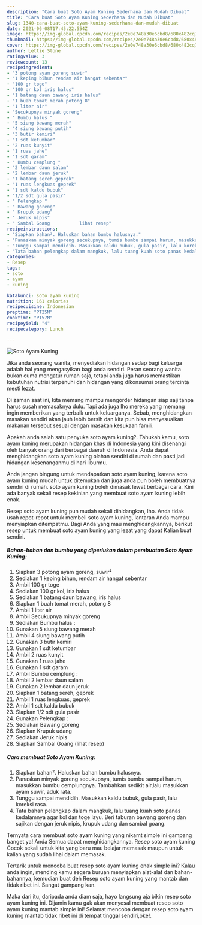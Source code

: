 ```yaml
---
description: "Cara buat Soto Ayam Kuning Sederhana dan Mudah Dibuat"
title: "Cara buat Soto Ayam Kuning Sederhana dan Mudah Dibuat"
slug: 1340-cara-buat-soto-ayam-kuning-sederhana-dan-mudah-dibuat
date: 2021-06-08T17:45:22.554Z
image: https://img-global.cpcdn.com/recipes/2e0e748a30e6cbd8/680x482cq70/soto-ayam-kuning-foto-resep-utama.jpg
thumbnail: https://img-global.cpcdn.com/recipes/2e0e748a30e6cbd8/680x482cq70/soto-ayam-kuning-foto-resep-utama.jpg
cover: https://img-global.cpcdn.com/recipes/2e0e748a30e6cbd8/680x482cq70/soto-ayam-kuning-foto-resep-utama.jpg
author: Lettie Stone
ratingvalue: 3
reviewcount: 13
recipeingredient:
- "3 potong ayam goreng suwir"
- "1 keping bihun rendam air hangat sebentar"
- "100 gr toge"
- "100 gr kol iris halus"
- "1 batang daun bawang iris halus"
- "1 buah tomat merah potong 8"
- "1 liter air"
- "Secukupnya minyak goreng"
- " Bumbu halus "
- "5 siung bawang merah"
- "4 siung bawang putih"
- "3 butir kemiri"
- "1 sdt ketumbar"
- "2 ruas kunyit"
- "1 ruas jahe"
- "1 sdt garam"
- " Bumbu cemplung "
- "2 lembar daun salam"
- "2 lembar daun jeruk"
- "1 batang sereh geprek"
- "1 ruas lengkuas geprek"
- "1 sdt kaldu bubuk"
- "1/2 sdt gula pasir"
- " Pelengkap "
- " Bawang goreng"
- " Krupuk udang"
- " Jeruk nipis"
- " Sambal Goang           lihat resep"
recipeinstructions:
- "Siapkan bahan². Haluskan bahan bumbu halusnya."
- "Panaskan minyak goreng secukupnya, tumis bumbu sampai harum, masukkan bumbu cemplungnya. Tambahkan sedikit air,lalu masukkan ayam suwir, aduk rata."
- "Tunggu sampai mendidih. Masukkan kaldu bubuk, gula pasir, lalu koreksi rasa."
- "Tata bahan pelengkap dalam mangkuk, lalu tuang kuah soto panas kedalamnya agar kol dan toge layu. Beri taburan bawang goreng dan sajikan dengan jeruk nipis, krupuk udang dan sambal goang."
categories:
- Resep
tags:
- soto
- ayam
- kuning

katakunci: soto ayam kuning 
nutrition: 161 calories
recipecuisine: Indonesian
preptime: "PT25M"
cooktime: "PT57M"
recipeyield: "4"
recipecategory: Lunch

---
```



![Soto Ayam Kuning](https://img-global.cpcdn.com/recipes/2e0e748a30e6cbd8/680x482cq70/soto-ayam-kuning-foto-resep-utama.jpg)

Jika anda seorang wanita, menyediakan hidangan sedap bagi keluarga adalah hal yang mengasyikan bagi anda sendiri. Peran seorang  wanita bukan cuma mengatur rumah saja, tetapi anda juga harus memastikan kebutuhan nutrisi terpenuhi dan hidangan yang dikonsumsi orang tercinta mesti lezat.

Di zaman  saat ini, kita memang mampu mengorder hidangan siap saji tanpa harus susah memasaknya dulu. Tapi ada juga lho mereka yang memang ingin memberikan yang terbaik untuk keluarganya. Sebab, menghidangkan masakan sendiri akan jauh lebih bersih dan kita pun bisa menyesuaikan makanan tersebut sesuai dengan masakan kesukaan famili. 



Apakah anda salah satu penyuka soto ayam kuning?. Tahukah kamu, soto ayam kuning merupakan hidangan khas di Indonesia yang kini disenangi oleh banyak orang dari berbagai daerah di Indonesia. Anda dapat menghidangkan soto ayam kuning olahan sendiri di rumah dan pasti jadi hidangan kesenanganmu di hari liburmu.

Anda jangan bingung untuk mendapatkan soto ayam kuning, karena soto ayam kuning mudah untuk ditemukan dan juga anda pun boleh membuatnya sendiri di rumah. soto ayam kuning boleh dimasak lewat berbagai cara. Kini ada banyak sekali resep kekinian yang membuat soto ayam kuning lebih enak.

Resep soto ayam kuning pun mudah sekali dihidangkan, lho. Anda tidak usah repot-repot untuk membeli soto ayam kuning, lantaran Anda mampu menyiapkan ditempatmu. Bagi Anda yang mau menghidangkannya, berikut resep untuk membuat soto ayam kuning yang lezat yang dapat Kalian buat sendiri.

<!--inarticleads1-->

##### Bahan-bahan dan bumbu yang diperlukan dalam pembuatan Soto Ayam Kuning:

1. Siapkan 3 potong ayam goreng, suwir²
1. Sediakan 1 keping bihun, rendam air hangat sebentar
1. Ambil 100 gr toge
1. Sediakan 100 gr kol, iris halus
1. Sediakan 1 batang daun bawang, iris halus
1. Siapkan 1 buah tomat merah, potong 8
1. Ambil 1 liter air
1. Ambil Secukupnya minyak goreng
1. Sediakan  Bumbu halus :
1. Gunakan 5 siung bawang merah
1. Ambil 4 siung bawang putih
1. Gunakan 3 butir kemiri
1. Gunakan 1 sdt ketumbar
1. Ambil 2 ruas kunyit
1. Gunakan 1 ruas jahe
1. Gunakan 1 sdt garam
1. Ambil  Bumbu cemplung :
1. Ambil 2 lembar daun salam
1. Gunakan 2 lembar daun jeruk
1. Siapkan 1 batang sereh, geprek
1. Ambil 1 ruas lengkuas, geprek
1. Ambil 1 sdt kaldu bubuk
1. Siapkan 1/2 sdt gula pasir
1. Gunakan  Pelengkap :
1. Sediakan  Bawang goreng
1. Siapkan  Krupuk udang
1. Sediakan  Jeruk nipis
1. Siapkan  Sambal Goang           (lihat resep)




<!--inarticleads2-->

##### Cara membuat Soto Ayam Kuning:

1. Siapkan bahan². Haluskan bahan bumbu halusnya.
1. Panaskan minyak goreng secukupnya, tumis bumbu sampai harum, masukkan bumbu cemplungnya. Tambahkan sedikit air,lalu masukkan ayam suwir, aduk rata.
1. Tunggu sampai mendidih. Masukkan kaldu bubuk, gula pasir, lalu koreksi rasa.
1. Tata bahan pelengkap dalam mangkuk, lalu tuang kuah soto panas kedalamnya agar kol dan toge layu. Beri taburan bawang goreng dan sajikan dengan jeruk nipis, krupuk udang dan sambal goang.




Ternyata cara membuat soto ayam kuning yang nikamt simple ini gampang banget ya! Anda Semua dapat menghidangkannya. Resep soto ayam kuning Cocok sekali untuk kita yang baru mau belajar memasak maupun untuk kalian yang sudah lihai dalam memasak.

Tertarik untuk mencoba buat resep soto ayam kuning enak simple ini? Kalau anda ingin, mending kamu segera buruan menyiapkan alat-alat dan bahan-bahannya, kemudian buat deh Resep soto ayam kuning yang mantab dan tidak ribet ini. Sangat gampang kan. 

Maka dari itu, daripada anda diam saja, hayo langsung aja bikin resep soto ayam kuning ini. Dijamin kamu gak akan menyesal membuat resep soto ayam kuning mantab simple ini! Selamat mencoba dengan resep soto ayam kuning mantab tidak ribet ini di tempat tinggal sendiri,oke!.

